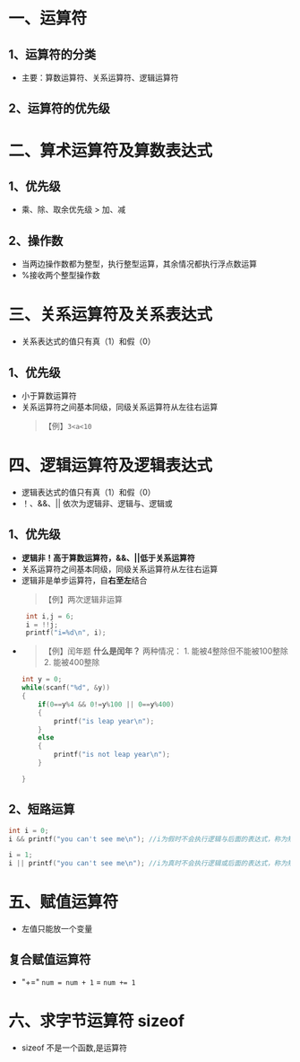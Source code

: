 # 一、运算符

## 1、运算符的分类
- 主要：算数运算符、关系运算符、逻辑运算符
  
## 2、运算符的优先级


# 二、算术运算符及算数表达式

## 1、优先级
- 乘、除、取余优先级 > 加、减

## 2、操作数
- 当两边操作数都为整型，执行整型运算，其余情况都执行浮点数运算
- %接收两个整型操作数


# 三、关系运算符及关系表达式
- 关系表达式的值只有真（1）和假（0）

## 1、优先级
- 小于算数运算符
- 关系运算符之间基本同级，同级关系运算符从左往右运算
    >【例】`3<a<10`


# 四、逻辑运算符及逻辑表达式
- 逻辑表达式的值只有真（1）和假（0）
- ！、&&、|| 依次为逻辑非、逻辑与、逻辑或

## 1、优先级
- **逻辑非！高于算数运算符，&&、||低于关系运算符**
- 关系运算符之间基本同级，同级关系运算符从左往右运算
- 逻辑非是单步运算符，自**右至左**结合
  >【例】两次逻辑非运算
   ```c
    int i,j = 6;
    i = !!j; 
    printf("i=%d\n", i);
   ```
+ >【例】闰年题
    **什么是闰年？** 两种情况：
        1. 能被4整除但不能被100整除
        2. 能被400整除
    ```c
    int y = 0;
    while(scanf("%d", &y))
    {
        if(0==y%4 && 0!=y%100 || 0==y%400) 
        {
            printf("is leap year\n");
        }
        else
        {
            printf("is not leap year\n");
        }

    }
    ```

## 2、短路运算
```c
int i = 0;
i && printf("you can't see me\n"); //i为假时不会执行逻辑与后面的表达式，称为短路运算

i = 1;
i || printf("you can't see me\n"); //i为真时不会执行逻辑或后面的表达式，称为短路运算；因为i为真时整个逻辑或表达式为真，i为假时继续往后执行
```


# 五、赋值运算符
- 左值只能放一个变量
## 复合赋值运算符
- "+="
    `num = num + 1` = `num += 1`

# 六、求字节运算符 sizeof
- sizeof 不是一个函数,是运算符
